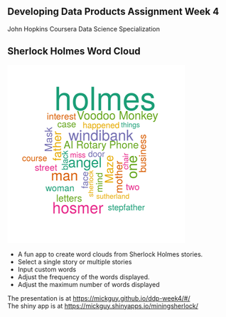 ## Developing Data Products Assignment Week 4
John Hopkins Coursera Data Science Specialization 

## Sherlock Holmes Word Cloud

![wordcloud based on a Sherlock Holmes story](wordcloud_m.png)

  - A fun app to create word clouds from Sherlock Holmes stories.
  - Select a single story or multiple stories
  - Input custom words
  - Adjust the frequency of the words displayed.
  - Adjust the maximum number of words displayed 
  
  The presentation is at https://mickguy.github.io/ddp-week4/#/   
  The shiny app is at https://mickguy.shinyapps.io/miningsherlock/